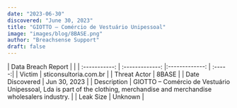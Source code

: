 ```yaml
---
date: "2023-06-30"
discovered: "June 30, 2023"
title: "GIOTTO – Comércio de Vestuário Unipessoal"
image: "images/blog/8BASE.png"
author: "Breachsense Support"
draft: false
---
```


| Data Breach Report           |              | 
| :-----------: | :-------------:     |:-------------:    | :-----:|
| Victim      | sticonsultoria.com.br      | 
| Threat Actor      | 8BASE      | 
| Date Discovered      | Jun 30, 2023      | 
| Description      | GIOTTO – Comércio de Vestuário Unipessoal, Lda is part of the clothing, merchandise and merchandise wholesalers industry.      | 
| Leak Size      | Unknown      | 

